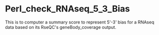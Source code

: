 # Perl_check_RNAseq_5_3_Bias
This is to computer a summary score to represent 5'-3' bias for a RNAseq data based on its RseQC's geneBody_coverage output. 

